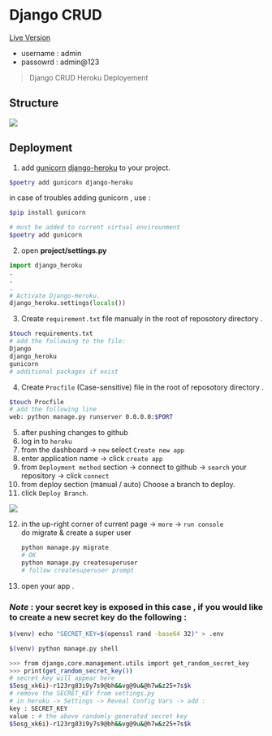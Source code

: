 # Django CRUD
[Live Version ](https://django-snacks-crud.herokuapp.com/admin/)
- username : admin
- passowrd : admin@123

> Django CRUD Heroku Deployement

## Structure

<img src='https://i.ibb.co/b3xztMv/structure.jpg'>

## Deployment

1. add  [gunicorn](https://pypi.org/project/gunicorn/) [django-heroku](https://pypi.org/project/django-heroku/) to your project.

```bash
$poetry add gunicorn django-heroku
```

in case of troubles adding gunicorn , use :
```bash
$pip install gunicorn

# must be added to current virtual envirounment 
$poetry add gunicorn
```

2. open __project/settings.py__ 

```py
import django_heroku
.
.
.
# Activate Django-Heroku.
django_heroku.settings(locals())
```


3. Create `requirement.txt` file manualy in the root of reposotory directory .
```bash
$touch requirements.txt
# add the following to the file:
Django
django_heroku
gunicorn
# additional packages if exist
```
4. Create `Procfile` (Case-sensitive) file in the root of reposotory directory .
```bash
$touch Procfile
# add the following line
web: python manage.py runserver 0.0.0.0:$PORT

```
5. after pushing changes to github
6. log in to `heroku`
7. from the dashboard -> `new` select `Create new app`
8. enter application name -> click `create app`
9. from `Deployment method` section -> connect to github -> `search` your repository -> click `connect`
10. from deploy section (manual / auto) Choose a branch to deploy.
11. click `Deploy Branch`.

<img src='https://i.ibb.co/HrmhdhV/deployed.jpg' >

12. in the up-right corner of current page -> `more` -> `run console`  
do migrate & create a super user
    ```bash
    python manage.py migrate
    # OK
    python manage.py createsuperuser
    # follow createsuperuser prompt

    ```
1. open your app .

### _Note_ : your secret key is exposed in this case , if you would like to create a new secret key do the following :


```bash
$(venv) echo "SECRET_KEY=$(openssl rand -base64 32)" > .env

$(venv) python manage.py shell

>>> from django.core.management.utils import get_random_secret_key
>>> print(get_random_secret_key())
# secret key will appear here 
$5osg_xk6i)-r123rg83i9y7s9@bh&&vg@9u&@h7w&z25+7s$k
# remove the SECRET_KEY from settings.py
# in heroku -> Settings -> Reveal Config Vars -> add :
key : SECRET_KEY
value : # the above randomly generated secret key 
$5osg_xk6i)-r123rg83i9y7s9@bh&&vg@9u&@h7w&z25+7s$k

```

